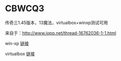 # CBWCQ3
传奇三1.45版本，13魔法，virtualbox+winxp测试可用

来自于：http://www.iopq.net/thread-16762036-1-1.html

win-xp [链接](https://github.com/etorth/winxp-zh)

virtualbox [链接](https://www.virtualbox.org/wiki/Downloads)
